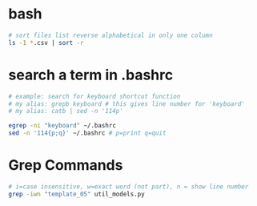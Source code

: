 # bash
```bash
# sort files list reverse alphabetical in only one column
ls -1 *.csv | sort -r
```

# search a term in .bashrc
```bash
# example: search for keyboard shortcut function
# my alias: grepb keyboard # this gives line number for 'keyboard'
# my alias: catb | sed -n '114p'

egrep -ni "keyboard" ~/.bashrc
sed -n '114{p;q}' ~/.bashrc # p=print q=quit
```

# Grep Commands
```bash
# i=case insensitive, w=exact word (not part), n = show line number
grep -iwn "template_05" util_models.py

```
